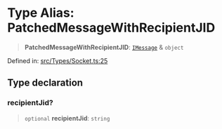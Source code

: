 # Type Alias: PatchedMessageWithRecipientJID

> **PatchedMessageWithRecipientJID**: [`IMessage`](../namespaces/proto/interfaces/IMessage.md) & `object`

Defined in: [src/Types/Socket.ts:25](https://github.com/Fokusdotid/bail/blob/82f46c566476ac566bfd781dede14412fcdfb787/src/Types/Socket.ts#L25)

## Type declaration

### recipientJid?

> `optional` **recipientJid**: `string`
